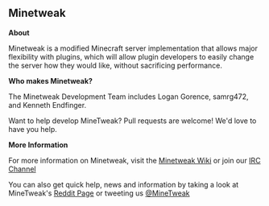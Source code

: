 Minetweak
---------
**About**

Minetweak is a modified Minecraft server implementation that allows major flexibility with plugins, which will allow plugin developers to easily change the server how they would like, without sacrificing performance.

**Who makes Minetweak?**

The Minetweak Development Team includes Logan Gorence, samrg472, and Kenneth Endfinger.

Want to help develop MineTweak? Pull requests are welcome! We'd love to have you help.

**More Information**

For more information on Minetweak, visit the [Minetweak Wiki](http://wiki.minetweak.org/) or join our [IRC Channel](https://minetweak.atlassian.net/wiki/display/MINETWEAK/IRC+Channel)

You can also get quick help, news and information by taking a look at MineTweak's [Reddit Page](http://www.reddit.com/r/MineTweak) or tweeting us [@MineTweak](http://twitter.com/minetweak)